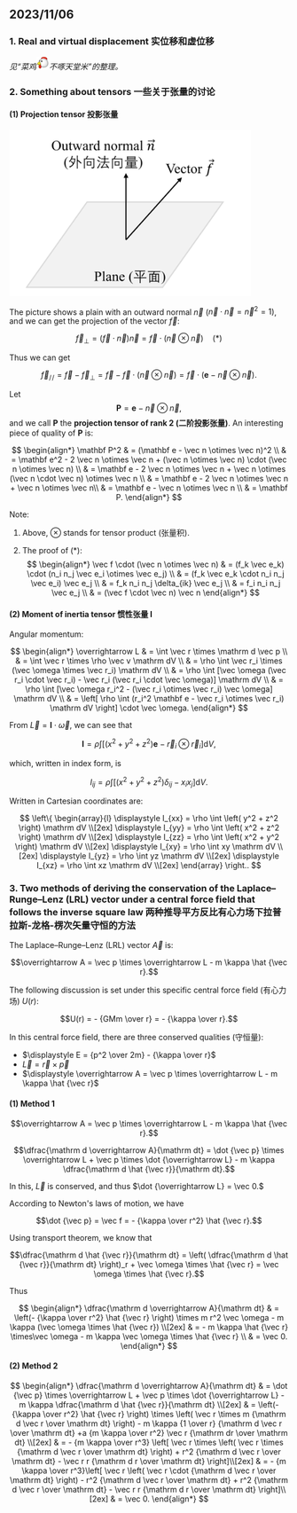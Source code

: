 ## 2023/11/06

### 1. Real and virtual displacement 实位移和虚位移

*见“菜鸡![Avatar of a Julao](../assets/Avatar_of_a_Julao.png)不啄天堂米”的整理。*

### 2. Something about tensors 一些关于张量的讨论

#### (1) Projection tensor 投影张量

<img alt="Projection Tensor" src="../assets/Projection_Tensor.png" height=300>

The picture shows a plain with an outward normal $\vec n$ ($\vec n \cdot \vec n = \vec n^2 = 1$), and we can get the projection of the vector $\vec f$:

$$\vec f_\perp = (\vec f \cdot \vec n) \vec n = \vec f \cdot (\vec n \otimes \vec n) \quad (*)$$

Thus we can get

$$\vec f_{/\!/} = \vec f - \vec f_\perp = \vec f - \vec f \cdot (\vec n \otimes \vec n) = \vec f \cdot (\mathbf e - \vec n \otimes \vec n).$$

Let $$\mathbf P = \mathbf e - \vec n \otimes \vec n,$$ and we call $\mathbf P$ the **projection tensor of rank 2 (二阶投影张量)**. An interesting piece of quality of $\mathbf P$ is:

$$
\begin{align*}
\mathbf P^2 & = (\mathbf e - \vec n \otimes \vec n)^2 \\
& = \mathbf e^2 - 2 \vec n \otimes \vec n + (\vec n \otimes \vec n) \cdot (\vec n \otimes \vec n) \\
& = \mathbf e - 2 \vec n \otimes \vec n + \vec n \otimes (\vec n \cdot \vec n) \otimes \vec n \\
& = \mathbf e - 2 \vec n \otimes \vec n + \vec n \otimes \vec n\\
& = \mathbf e - \vec n \otimes \vec n \\
& = \mathbf P.
\end{align*}
$$

Note: 

1. Above, $\otimes$ stands for tensor product (张量积).

2. The proof of $(*)$:
    $$
    \begin{align*}
    \vec f \cdot (\vec n \otimes \vec n) & = (f_k \vec e_k) \cdot (n_i n_j \vec e_i \otimes \vec e_j) \\
    & = (f_k \vec e_k \cdot n_i n_j \vec e_i) \vec e_j \\
    & = f_k n_i n_j \delta_{ik} \vec e_j \\
    & = f_i n_i n_j \vec e_j \\
    & = (\vec f \cdot \vec n) \vec n
    \end{align*}
    $$

#### (2) Moment of inertia tensor 惯性张量 $\boldsymbol I$

Angular momentum:

$$
\begin{align*}
\overrightarrow L & = \int \vec r \times \mathrm d \vec p \\
& = \int \vec r \times \rho \vec v \mathrm dV \\
& = \rho \int \vec r_i \times (\vec \omega \times \vec r_i) \mathrm dV \\
& = \rho \int [\vec \omega (\vec r_i \cdot \vec r_i) - \vec r_i (\vec r_i \cdot \vec \omega)] \mathrm dV \\
& = \rho \int [\vec \omega r_i^2 - (\vec r_i \otimes \vec r_i) \vec \omega] \mathrm dV \\
& = \left[ \rho \int (r_i^2 \mathbf e - \vec r_i \otimes \vec r_i) \mathrm dV \right] \cdot \vec \omega.
\end{align*}
$$

From $\overrightarrow L = \boldsymbol I \cdot \vec \omega$, we can see that

$$\boldsymbol I = \rho \int \left[ (x^2 + y^2 + z^2) \mathbf e - \vec r_i \otimes \vec r_i \right] \mathrm dV,$$

which, written in index form, is

$$I_{ij} = \rho \int \left[ (x^2 + y^2 + z^2) \delta_{ij} - x_ix_j \right]\mathrm dV.$$

Written in Cartesian coordinates are:

$$
\left\{
\begin{array}{l}
\displaystyle
I_{xx} = \rho \int \left( y^2 + z^2 \right) \mathrm dV \\[2ex]
\displaystyle
I_{yy} = \rho \int \left( x^2 + z^2 \right) \mathrm dV \\[2ex]
\displaystyle
I_{zz} = \rho \int \left( x^2 + y^2 \right) \mathrm dV \\[2ex]
\displaystyle
I_{xy} = \rho \int xy \mathrm dV \\[2ex]
\displaystyle
I_{yz} = \rho \int yz \mathrm dV \\[2ex]
\displaystyle
I_{xz} = \rho \int xz \mathrm dV \\[2ex]
\end{array}
\right..
$$

### 3. Two methods of deriving the conservation of the Laplace–Runge–Lenz (LRL) vector under a central force field that follows the inverse square law 两种推导平方反比有心力场下拉普拉斯-龙格-楞次矢量守恒的方法

The Laplace–Runge–Lenz (LRL) vector $\overrightarrow A$ is:

$$\overrightarrow A = \vec p \times \overrightarrow L - m \kappa \hat {\vec r}.$$

The following discussion is set under this specific central force field (有心力场) $U(r)$:

$$U(r) = - {GMm \over r} = - {\kappa \over r}.$$

In this central force field, there are three conserved qualities (守恒量):

  - $\displaystyle E = {p^2 \over 2m} - {\kappa \over r}$
  - $\displaystyle \overrightarrow L = \vec r \times \vec p$
  - $\displaystyle \overrightarrow A = \vec p \times \overrightarrow L - m \kappa \hat {\vec r}$

#### (1) Method 1

$$\overrightarrow A = \vec p \times \overrightarrow L - m \kappa \hat {\vec r}.$$

$$\dfrac{\mathrm d \overrightarrow A}{\mathrm dt} = \dot {\vec p} \times \overrightarrow L + \vec p \times \dot {\overrightarrow L} - m \kappa \dfrac{\mathrm d \hat {\vec r}}{\mathrm dt}.$$

In this, $\overrightarrow L$ is conserved, and thus $\dot {\overrightarrow L} = \vec 0.$

According to Newton's laws of motion, we have

$$\dot {\vec p} = \vec f = - {\kappa \over r^2} \hat {\vec r}.$$

Using transport theorem, we know that

$$\dfrac{\mathrm d \hat {\vec r}}{\mathrm dt} = \left( \dfrac{\mathrm d \hat {\vec r}}{\mathrm dt} \right)_r + \vec \omega \times \hat {\vec r} = \vec \omega \times \hat {\vec r}.$$

Thus

$$
\begin{align*}
\dfrac{\mathrm d \overrightarrow A}{\mathrm dt} & = \left(- {\kappa \over r^2} \hat {\vec r} \right) \times m r^2 \vec \omega - m \kappa (\vec \omega \times \hat {\vec r}) \\[2ex]
& = - m \kappa \hat {\vec r} \times\vec \omega - m \kappa \vec \omega \times \hat {\vec r} \\
& = \vec 0.
\end{align*}
$$

#### (2) Method 2

$$
\begin{align*}
\dfrac{\mathrm d \overrightarrow A}{\mathrm dt} & = \dot {\vec p} \times \overrightarrow L + \vec p \times \dot {\overrightarrow L} - m \kappa \dfrac{\mathrm d \hat {\vec r}}{\mathrm dt} \\[2ex]
& = \left(- {\kappa \over r^2} \hat {\vec r} \right) \times \left( \vec r \times m {\mathrm d \vec r \over \mathrm dt} \right) - m \kappa {1 \over r} {\mathrm d \vec r \over \mathrm dt} +a {m \kappa \over r^2} \vec r {\mathrm dr \over \mathrm dt} \\[2ex]
& = - {m \kappa \over r^3} \left[ \vec r \times \left( \vec r \times {\mathrm d \vec r \over \mathrm dt} \right) + r^2 {\mathrm d \vec r \over \mathrm dt} - \vec r r {\mathrm d r \over \mathrm dt} \right]\\[2ex]
& = - {m \kappa \over r^3}\left[ \vec r \left( \vec r \cdot {\mathrm d \vec r \over \mathrm dt} \right) - r^2 {\mathrm d \vec r \over \mathrm dt} + r^2 {\mathrm d \vec r \over \mathrm dt} - \vec r r {\mathrm d r \over \mathrm dt} \right]\\[2ex]
& = \vec 0.
\end{align*}
$$
